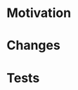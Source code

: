 # Motivation

<!-- Describe the motivation that lead to the PR -->

# Changes

<!-- List the changes that have been developed -->

# Tests

<!-- Please provide any information or screenshots about the tests that have been done -->

<!-- PENDING after first release # Todos -->

<!-- - [ ] Add entry to changelog (if necessary). -->
